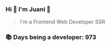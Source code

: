 ### Hi 👋 I&#39;m Juani 🦁

> I&#39;m a Frontend Web Developer SSR

### 📚 Days being a developer: 973

